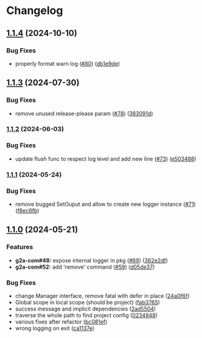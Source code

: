 # Changelog

## [1.1.4](https://github.com/g2a-com/klio/compare/v1.1.3...v1.1.4) (2024-10-10)


### Bug Fixes

* properly format warn log ([#80](https://github.com/g2a-com/klio/issues/80)) ([db1e9de](https://github.com/g2a-com/klio/commit/db1e9de67ae92d35fb80250c46040a4a7a916fc3))

## [1.1.3](https://github.com/g2a-com/klio/compare/v1.1.2...v1.1.3) (2024-07-30)


### Bug Fixes

* remove unused release-please param ([#78](https://github.com/g2a-com/klio/issues/78)) ([383091d](https://github.com/g2a-com/klio/commit/383091dfcca16801e4ed421d0cb640c527fb0566))

### [1.1.2](https://www.github.com/g2a-com/klio/compare/v1.1.1...v1.1.2) (2024-06-03)


### Bug Fixes

* update flush func to respect log level and add new line ([#73](https://www.github.com/g2a-com/klio/issues/73)) ([e503488](https://www.github.com/g2a-com/klio/commit/e5034886ec5411ebe2d3a59a61d87bccb465495c))

### [1.1.1](https://www.github.com/g2a-com/klio/compare/v1.1.0...v1.1.1) (2024-05-24)


### Bug Fixes

* remove bugged SetOuput and allow to create new logger instance ([#71](https://www.github.com/g2a-com/klio/issues/71)) ([f8ec6fb](https://www.github.com/g2a-com/klio/commit/f8ec6fbc62d432cb38966295c9605cbdb426c0d8))

## [1.1.0](https://www.github.com/g2a-com/klio/compare/v1.0.1...v1.1.0) (2024-05-21)


### Features

* **g2a-com#48:** expose internal logger in pkg ([#69](https://www.github.com/g2a-com/klio/issues/69)) ([362e2df](https://www.github.com/g2a-com/klio/commit/362e2df6e68838419a366acb9014076a8aac44e0))
* **g2a-com#52:** add 'remove' command ([#59](https://www.github.com/g2a-com/klio/issues/59)) ([d05de37](https://www.github.com/g2a-com/klio/commit/d05de37757853add6796a84fdfcd18f2e7519aa5))


### Bug Fixes

* change Manager interface, remove fatal with defer in place ([24a0f6f](https://www.github.com/g2a-com/klio/commit/24a0f6fd65048e5165b5fe0dec455ecab1b42c40))
* Global scope in local scope (should be project) ([fab3765](https://www.github.com/g2a-com/klio/commit/fab3765551b54a3ad0a67962cdead9ef88f03dff))
* success message and implicit dependencies ([2ad5504](https://www.github.com/g2a-com/klio/commit/2ad55047c021d3f278591243a996a350a1fdd1aa))
* traverse the whole path to find project config ([0234848](https://www.github.com/g2a-com/klio/commit/02348485061170f568eb87928a1d6e10037f24ad))
* various fixes after refactor ([bc081ef](https://www.github.com/g2a-com/klio/commit/bc081efcdf2bbb28cc39a4bbf917810f8d712943))
* wrong logging on exit ([ca1137e](https://www.github.com/g2a-com/klio/commit/ca1137e8c3ecb635709543abbf6283d3836c5a3c))
